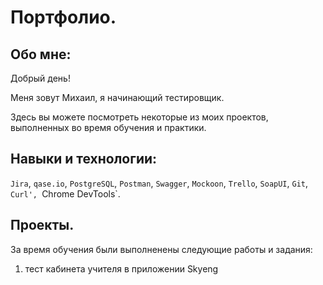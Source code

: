 # Портфолио.

## Обо мне:

Добрый день! 

Меня зовут Михаил, я начинающий тестировщик.

Здесь вы можете посмотреть некоторые из моих проектов, выполненных во время обучения и практики.

## Навыки и технологии:

`Jira`, `qase.io`, `PostgreSQL`, `Postman`, `Swagger`, `Mockoon`, `Trello`,
`SoapUI`, `Git`, `Curl', `Chrome DevTools`.

## Проекты.

За время обучения были выполненены следующие работы и задания:

1. тест кабинета учителя в приложении Skyeng


